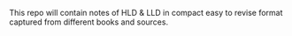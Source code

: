 This repo will contain notes of HLD & LLD in compact easy to revise format captured from different books and sources.
